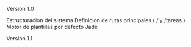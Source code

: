 Version 1.0

Estructuracion del sistema
Definicion de rutas principales ( / y /tareas )
Motor de plantillas por defecto Jade

Version 1.1
